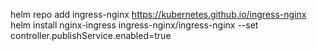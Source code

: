 helm repo add ingress-nginx https://kubernetes.github.io/ingress-nginx
helm install nginx-ingress ingress-nginx/ingress-nginx --set controller.publishService.enabled=true